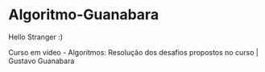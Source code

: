 # Algoritmo-Guanabara
Hello Stranger :)  

Curso em vídeo - Algoritmos: Resolução dos desafios propostos no curso | Gustavo Guanabara
